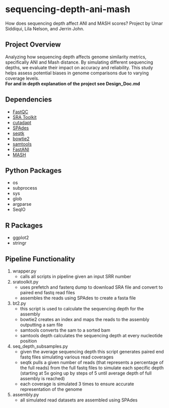 # sequencing-depth-ani-mash  
How does sequencing depth affect ANI and MASH scores? Project by Umar Siddiqui, Lila Nelson, and Jerrin John.  

## Project Overview
Analyzing how sequencing depth affects genome similarity metrics, specifically ANI and Mash distance. By simulating different sequencing depths, we evaluate their impact on accuracy and reliability. This study helps assess potential biases in genome comparisons due to varying coverage levels.  
__For and in depth explanation of the project see Design_Doc.md__

## Dependencies  
+ [FastQC](https://github.com/s-andrews/FastQC)
+ [SRA Toolkit](https://github.com/ncbi/sra-tools/wiki/01.-Downloading-SRA-Toolkit)
+ [cutadapt](https://github.com/marcelm/cutadapt/)
+ [SPAdes](https://github.com/ablab/spades)
+ [seqtk](https://github.com/lh3/seqtk)
+ [bowtie2](https://github.com/BenLangmead/bowtie2)
+ [samtools](https://github.com/samtools/samtools)
+ [FastANI](https://github.com/ParBLiSS/FastANI)
+ [MASH](https://github.com/marbl/Mash)

## Python Packages
+ os
+ subprocess
+ sys
+ glob
+ argparse
+ SeqIO

## R Packages
+ ggplot2
+ stringr

## Pipeline Functionality 
1. wrapper.py
   - calls all scripts in pipeline given an input SRR number  
2. sratoolkit.py
   - uses prefetch and fasterq dump to download SRA file and convert to paired end fastq read files
   - assembles the reads using SPAdes to create a fasta file 
3. bt2.py
   - this script is used to calculate the sequencing depth for the assembly 
   - bowtie2 creates an index and maps the reads to the assembly outputting a sam file
   - samtools converts the sam to a sorted bam
   - samtools depth calculates the sequencing depth at every nucleotide position
4. seq_depth_subsamples.py
   - given the average sequencing depth this script generates paired end fastq files simulating various read coverages
   - seqtk pulls a given number of reads (that represents a percentage of the full reads) from the full fastq files to simulate each specific depth (starting at 5x going up by steps of 5 until average depth of full assembly is reached)
   - each coverage is simulated 3 times to ensure accurate representation of the genome
5. assembly.py
   - all simulated read datasets are assembled using SPAdes 

